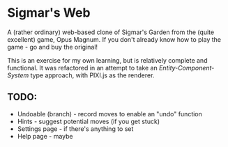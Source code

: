 # Sigmar's Web

A (rather ordinary) web-based clone of Sigmar's Garden from the (quite excellent) game, Opus Magnum.
If you don't already know how to play the game - go and buy the original!

This is an exercise for my own learning, but is relatively complete and functional.
It was refactored in an attempt to take an _Entity-Component-System_ type approach, with PIXI.js as the renderer.

## TODO:

* Undoable (branch) - record moves to enable an "undo" function
* Hints - suggest potential moves (if you get stuck) 
* Settings page - if there's anything to set
* Help page - maybe

